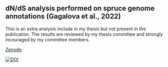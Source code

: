 ## dN/dS analysis performed on spruce genome annotations (Gagalova et al., 2022)

This is an extra analysis include in my thesis but not present in the publication. The results are reviewed by my thesis committee and strongly incouraged by my committee members.    

[Zenodo](10.5281/zenodo.6930268)         

[![DOI](https://zenodo.org/badge/DOI/10.5281/zenodo.6930268.svg)](https://doi.org/10.5281/zenodo.6930268)

